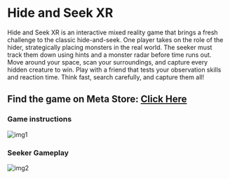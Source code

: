 # Hide and Seek XR
Hide and Seek XR is an interactive mixed reality game that brings a fresh challenge to the classic hide-and-seek. One player takes on the role of the hider, strategically placing monsters in the real world. The seeker must track them down using hints and a monster radar before time runs out. Move around your space, scan your surroundings, and capture every hidden creature to win. Play with a friend that tests your observation skills and reaction time. Think fast, search carefully, and capture them all!

## Find the game on Meta Store: [Click Here](https://www.meta.com/en-gb/experiences/hide-and-seek-xr/9298487413552081/?require_login=true&utm_source=developer.oculus.com&utm_medium=oculusredirect#additional-contents)

### Game instructions
![img1](https://scontent.oculuscdn.com/v/t64.5771-25/491820502_1156924542843666_706306564009104443_n.jpg?stp=dst-jpg_q92_s1440x1440_tt6&_nc_cat=109&ccb=1-7&_nc_sid=6e7a0a&_nc_ohc=asOSwRghhncQ7kNvwHjftw-&_nc_oc=AdnZXCxuHooicLXKlQfJKGg3dQ4MScRuomInYE8LJ8i74WjN7yXjvkMKf8cVCZDueG4&_nc_zt=3&_nc_ht=scontent.oculuscdn.com&oh=00_AfIauVN3Q2vGL4TMwT_7U69ZTkkDJlFnPwzN1WLbcXsk-w&oe=682164DA)

### Seeker Gameplay
![img2](https://scontent.oculuscdn.com/v/t64.5771-25/473393406_3425035390966629_3524651717672754862_n.jpg?stp=dst-jpg_q92_s1440x1440_tt6&_nc_cat=101&ccb=1-7&_nc_sid=6e7a0a&_nc_ohc=T8cJUFRoa20Q7kNvwH9gxAf&_nc_oc=AdlQme3SKucN4Vv2dsSVNvejle-vi9Oly9OptmbNFKSf1hWaoiyoMYdzHYjdw29K6iw&_nc_zt=3&_nc_ht=scontent.oculuscdn.com&oh=00_AfIlfmCyqgX5ekgeGI0G4hhbGtLcjUjE-rQjk3-bUuamZA&oe=68216981)

